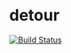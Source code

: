 # detour
[![Build Status](https://secure.travis-ci.org/cainus/detour.png?branch=master)](http://travis-ci.org/cainus/detour)


